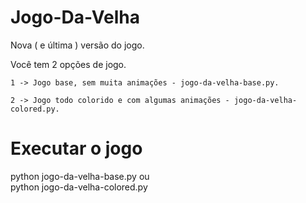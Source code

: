 # Jogo-Da-Velha
Nova ( e última ) versão do jogo.

Você tem 2 opções de jogo.

`1 -> Jogo base, sem muita animações - jogo-da-velha-base.py.`

`2 -> Jogo todo colorido e com algumas animações - jogo-da-velha-colored.py.`



# Executar o jogo
python jogo-da-velha-base.py
          ou          
python jogo-da-velha-colored.py
